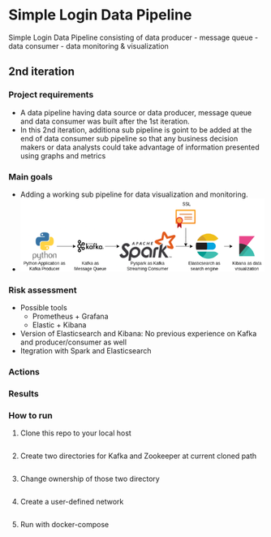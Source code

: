 # Simple Login Data Pipeline
Simple Login Data Pipeline consisting of 
data producer - message queue - data consumer - data monitoring & visualization


## 2nd iteration 
### Project requirements
- A data pipeline having data source or data producer, message queue and data consumer was built after the 1st iteration.
- In this 2nd iteration, additiona sub pipeline is goint to be added at the end of data consumer sub pipeline so that any business decision makers or data analysts could take advantage of information presented using graphs and metrics

### Main goals
- Adding a working sub pipeline for data visualization and monitoring.
- ![diagram](https://github.com/dalpengholic/Simple_Login_Data_Pipeline/blob/master/pics/simple-data-pipeline-drawio-2nd.png)

### Risk assessment
- Possible tools
  - Prometheus + Grafana
  - Elastic + Kibana
- Version of Elasticsearch and Kibana: No previous experience on Kafka and producer/consumer as well
- Itegration with Spark and Elasticsearch

### Actions
### Results
### How to run
1. Clone this repo to your local host
```Shell
```

2. Create two directories for Kafka and Zookeeper at current cloned path
```Shell
```

3. Change ownership of those two directory
```Shell
```

4. Create a user-defined network 
```Shell
```

5. Run with docker-compose
```Shell
```
